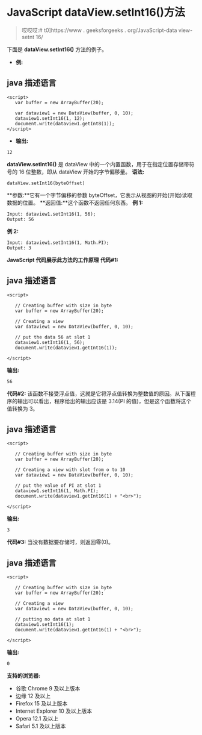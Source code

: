 # JavaScript dataView.setInt16()方法

> 哎哎哎:# t0]https://www . geeksforgeeks . org/JavaScript-data view-setnt 16/

下面是 **dataView.setInt16()** 方法的例子。

*   **例:**

## java 描述语言

```
<script>
   var buffer = new ArrayBuffer(20);

   var dataview1 = new DataView(buffer, 0, 10);
   dataview1.setInt16(1, 12);
   document.write(dataview1.getInt8(1));
</script>
```

*   **输出:**

```
12
```

**dataView.setInt16()** 是 dataView 中的一个内置函数，用于在指定位置存储带符号的 16 位整数，即从 dataView 开始的字节偏移量。
**语法:**

```
dataView.setInt16(byteOffset)
```

**参数:**它有一个字节偏移的参数 byteOffset，它表示从视图的开始(开始)读取数据的位置。
**返回值:**这个函数不返回任何东西。
**例 1:**

```
Input: dataview1.setInt16(1, 56); 
Output: 56
```

**例 2:**

```
Input: dataview1.setInt16(1, Math.PI); 
Output: 3
```

**JavaScript 代码展示此方法的工作原理**
**代码#1:**

## java 描述语言

```
<script>

   // Creating buffer with size in byte
   var buffer = new ArrayBuffer(20);

   // Creating a view
   var dataview1 = new DataView(buffer, 0, 10);

   // put the data 56 at slot 1
   dataview1.setInt16(1, 56);
   document.write(dataview1.getInt16(1));

</script>
```

**输出:**

```
56
```

**代码#2:**
该函数不接受浮点值，这就是它将浮点值转换为整数值的原因。从下面程序的输出可以看出，程序给出的输出应该是 3.14(PI 的值)，但是这个函数将这个值转换为 3。

## java 描述语言

```
<script>

   // Creating buffer with size in byte
   var buffer = new ArrayBuffer(20);

   // Creating a view with slot from o to 10
   var dataview1 = new DataView(buffer, 0, 10);

   // put the value of PI at slot 1
   dataview1.setInt16(1, Math.PI);
   document.write(dataview1.getInt16(1) + "<br>");

</script>
```

**输出:**

```
3
```

**代码#3:**
当没有数据要存储时，则返回零(0)。

## java 描述语言

```
<script>

   // Creating buffer with size in byte
   var buffer = new ArrayBuffer(20);

   // Creating a view
   var dataview1 = new DataView(buffer, 0, 10);

   // putting no data at slot 1
   dataview1.setInt16(1);
   document.write(dataview1.getInt16(1) + "<br>");

</script>
```

**输出:**

```
0
```

**支持的浏览器:**

*   谷歌 Chrome 9 及以上版本
*   边缘 12 及以上
*   Firefox 15 及以上版本
*   Internet Explorer 10 及以上版本
*   Opera 12.1 及以上
*   Safari 5.1 及以上版本